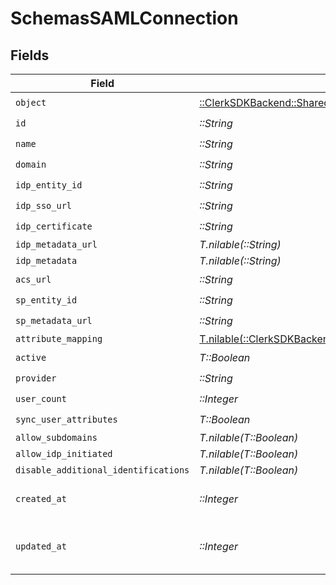 # SchemasSAMLConnection


## Fields

| Field                                                                                                        | Type                                                                                                         | Required                                                                                                     | Description                                                                                                  |
| ------------------------------------------------------------------------------------------------------------ | ------------------------------------------------------------------------------------------------------------ | ------------------------------------------------------------------------------------------------------------ | ------------------------------------------------------------------------------------------------------------ |
| `object`                                                                                                     | [::ClerkSDKBackend::Shared::SchemasSAMLConnectionObject](../../models/shared/schemassamlconnectionobject.md) | :heavy_check_mark:                                                                                           | N/A                                                                                                          |
| `id`                                                                                                         | *::String*                                                                                                   | :heavy_check_mark:                                                                                           | N/A                                                                                                          |
| `name`                                                                                                       | *::String*                                                                                                   | :heavy_check_mark:                                                                                           | N/A                                                                                                          |
| `domain`                                                                                                     | *::String*                                                                                                   | :heavy_check_mark:                                                                                           | N/A                                                                                                          |
| `idp_entity_id`                                                                                              | *::String*                                                                                                   | :heavy_check_mark:                                                                                           | N/A                                                                                                          |
| `idp_sso_url`                                                                                                | *::String*                                                                                                   | :heavy_check_mark:                                                                                           | N/A                                                                                                          |
| `idp_certificate`                                                                                            | *::String*                                                                                                   | :heavy_check_mark:                                                                                           | N/A                                                                                                          |
| `idp_metadata_url`                                                                                           | *T.nilable(::String)*                                                                                        | :heavy_minus_sign:                                                                                           | N/A                                                                                                          |
| `idp_metadata`                                                                                               | *T.nilable(::String)*                                                                                        | :heavy_minus_sign:                                                                                           | N/A                                                                                                          |
| `acs_url`                                                                                                    | *::String*                                                                                                   | :heavy_check_mark:                                                                                           | N/A                                                                                                          |
| `sp_entity_id`                                                                                               | *::String*                                                                                                   | :heavy_check_mark:                                                                                           | N/A                                                                                                          |
| `sp_metadata_url`                                                                                            | *::String*                                                                                                   | :heavy_check_mark:                                                                                           | N/A                                                                                                          |
| `attribute_mapping`                                                                                          | [T.nilable(::ClerkSDKBackend::Shared::AttributeMapping)](../../models/shared/attributemapping.md)            | :heavy_minus_sign:                                                                                           | N/A                                                                                                          |
| `active`                                                                                                     | *T::Boolean*                                                                                                 | :heavy_check_mark:                                                                                           | N/A                                                                                                          |
| `provider`                                                                                                   | *::String*                                                                                                   | :heavy_check_mark:                                                                                           | N/A                                                                                                          |
| `user_count`                                                                                                 | *::Integer*                                                                                                  | :heavy_check_mark:                                                                                           | N/A                                                                                                          |
| `sync_user_attributes`                                                                                       | *T::Boolean*                                                                                                 | :heavy_check_mark:                                                                                           | N/A                                                                                                          |
| `allow_subdomains`                                                                                           | *T.nilable(T::Boolean)*                                                                                      | :heavy_minus_sign:                                                                                           | N/A                                                                                                          |
| `allow_idp_initiated`                                                                                        | *T.nilable(T::Boolean)*                                                                                      | :heavy_minus_sign:                                                                                           | N/A                                                                                                          |
| `disable_additional_identifications`                                                                         | *T.nilable(T::Boolean)*                                                                                      | :heavy_minus_sign:                                                                                           | N/A                                                                                                          |
| `created_at`                                                                                                 | *::Integer*                                                                                                  | :heavy_check_mark:                                                                                           | Unix timestamp of creation.<br/>                                                                             |
| `updated_at`                                                                                                 | *::Integer*                                                                                                  | :heavy_check_mark:                                                                                           | Unix timestamp of last update.<br/>                                                                          |